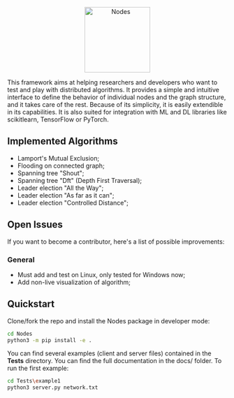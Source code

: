 <p align="center">
  <img src="https://theelandor.github.io/NodesLogo.JPG" alt="Nodes" width=150/>
</p>

This framework aims at helping researchers and developers who want to test and play with distributed algorithms.
It provides a simple and intuitive interface to define the
behavior of individual nodes and the graph structure, and it takes care of the rest. Because of its simplicity, it is easily extendible in its capabilities. It is also suited for integration with ML and DL libraries
like scikitlearn, TensorFlow or PyTorch.
## Implemented Algorithms
+ Lamport's Mutual Exclusion;
+ Flooding on connected graph;
+ Spanning tree "Shout";
+ Spanning tree "Dft" (Depth First Traversal);
+ Leader election "All the Way";
+ Leader election "As far as it can";
+ Leader election "Controlled Distance";
## Open Issues
If you want to become a contributor, here's a list of possible improvements:
### General
+ Must add and test on Linux, only tested for Windows now;
+ Add non-live visualization of algorithm;
## Quickstart
Clone/fork the repo and install the Nodes package in developer mode:
```bash
cd Nodes
python3 -m pip install -e .
```
You can find several examples (client and server files) contained in the **Tests** directory. You can find the full documentation in the docs/ folder. To run the first example:
```bash
cd Tests\example1
python3 server.py network.txt
```
